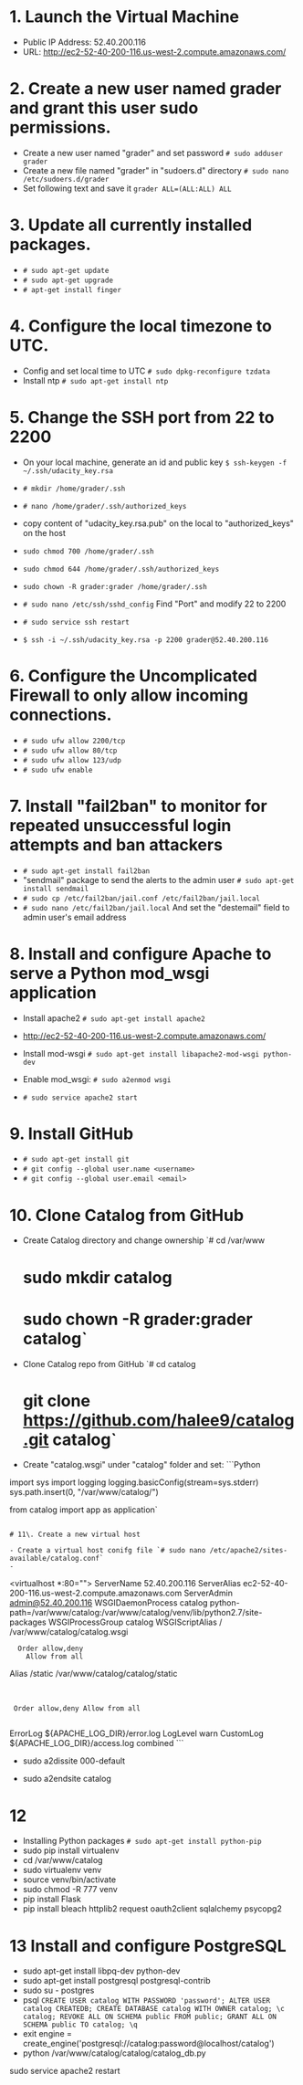 # 1\. Launch the Virtual Machine

- Public IP Address: 52.40.200.116
- URL: <http://ec2-52-40-200-116.us-west-2.compute.amazonaws.com/>

# 2\. Create a new user named grader and grant this user sudo permissions.

- Create a new user named "grader" and set password `# sudo adduser grader`
- Create a new file named "grader" in "sudoers.d" directory `# sudo nano /etc/sudoers.d/grader`
- Set following text and save it `grader ALL=(ALL:ALL) ALL`

# 3\. Update all currently installed packages.

- `# sudo apt-get update`
- `# sudo apt-get upgrade`
- `# apt-get install finger`

# 4\. Configure the local timezone to UTC.

- Config and set local time to UTC `# sudo dpkg-reconfigure tzdata`
- Install ntp `# sudo apt-get install ntp`

# 5\. Change the SSH port from 22 to 2200

- On your local machine, generate an id and public key `$ ssh-keygen -f ~/.ssh/udacity_key.rsa`
- `# mkdir /home/grader/.ssh`
- `# nano /home/grader/.ssh/authorized_keys`
- copy content of "udacity_key.rsa.pub" on the local to "authorized_keys" on the host
- `sudo chmod 700 /home/grader/.ssh`
- `sudo chmod 644 /home/grader/.ssh/authorized_keys`
- `sudo chown -R grader:grader /home/grader/.ssh`

- `# sudo nano /etc/ssh/sshd_config` Find "Port" and modify 22 to 2200

- `# sudo service ssh restart`

- `$ ssh -i ~/.ssh/udacity_key.rsa -p 2200 grader@52.40.200.116`

# 6\. Configure the Uncomplicated Firewall to only allow incoming connections.

- `# sudo ufw allow 2200/tcp`
- `# sudo ufw allow 80/tcp`
- `# sudo ufw allow 123/udp`
- `# sudo ufw enable`

# 7\. Install "fail2ban" to monitor for repeated unsuccessful login attempts and ban attackers

- `# sudo apt-get install fail2ban`
- "sendmail" package to send the alerts to the admin user `# sudo apt-get install sendmail`
- `# sudo cp /etc/fail2ban/jail.conf /etc/fail2ban/jail.local`
- `# sudo nano /etc/fail2ban/jail.local` And set the "destemail" field to admin user's email address

# 8\. Install and configure Apache to serve a Python mod_wsgi application

- Install apache2 `# sudo apt-get install apache2`

- <http://ec2-52-40-200-116.us-west-2.compute.amazonaws.com/>

- Install mod-wsgi `# sudo apt-get install libapache2-mod-wsgi python-dev`

- Enable mod_wsgi: `# sudo a2enmod wsgi`

- `# sudo service apache2 start`

# 9\. Install GitHub

- `# sudo apt-get install git`
- `# git config --global user.name <username>`
- `# git config --global user.email <email>`

# 10\. Clone Catalog from GitHub

- Create Catalog directory and change ownership `# cd /var/www

  # sudo mkdir catalog

  # sudo chown -R grader:grader catalog`

- Clone Catalog repo from GitHub `# cd catalog

  # git clone <https://github.com/halee9/catalog.git> catalog`

- Create "catalog.wsgi" under "catalog" folder and set: ```Python

import sys import logging logging.basicConfig(stream=sys.stderr) sys.path.insert(0, "/var/www/catalog/")

from catalog import app as application`

```

# 11\. Create a new virtual host

- Create a virtual host conifg file `# sudo nano /etc/apache2/sites-available/catalog.conf`
-
```

<virtualhost *:80="">
    ServerName 52.40.200.116
    ServerAlias ec2-52-40-200-116.us-west-2.compute.amazonaws.com
    ServerAdmin admin@52.40.200.116
    WSGIDaemonProcess catalog python-path=/var/www/catalog:/var/www/catalog/venv/lib/python2.7/site-packages
    WSGIProcessGroup catalog
    WSGIScriptAlias / /var/www/catalog/catalog.wsgi
    <directory var="" www="" catalog="">
</directory></virtualhost>

```
  Order allow,deny
    Allow from all
```

Alias /static /var/www/catalog/catalog/static

<directory var="" www="" catalog="" static="">
  <pre>

  <code>  Order allow,deny
    Allow from all
  </code>
</pre>
</directory>

ErrorLog ${APACHE_LOG_DIR}/error.log LogLevel warn CustomLog ${APACHE_LOG_DIR}/access.log combined ```

- sudo a2dissite 000-default

- sudo a2endsite catalog

# 12

- Installing Python packages `# sudo apt-get install python-pip`
- sudo pip install virtualenv
- cd /var/www/catalog
- sudo virtualenv venv
- source venv/bin/activate
- sudo chmod -R 777 venv
- pip install Flask
- pip install bleach httplib2 request oauth2client sqlalchemy psycopg2

# 13 Install and configure PostgreSQL

- sudo apt-get install libpq-dev python-dev
- sudo apt-get install postgresql postgresql-contrib
- sudo su - postgres
- psql `CREATE USER catalog WITH PASSWORD 'password'; ALTER USER catalog CREATEDB; CREATE DATABASE catalog WITH OWNER catalog; \c catalog; REVOKE ALL ON SCHEMA public FROM public; GRANT ALL ON SCHEMA public TO catalog; \q`
- exit engine = create_engine('postgresql://catalog:password@localhost/catalog')
- python /var/www/catalog/catalog/catalog_db.py

sudo service apache2 restart
